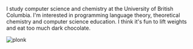 I study computer science and chemistry at the University of British Columbia. I'm interested in programming language theory, theoretical chemistry and computer science education. I think it's fun to lift weights and eat too much dark chocolate.

![plonk](https://media1.tenor.com/m/tlI-BHhu5SkAAAAd/plonk-plink.gif)
